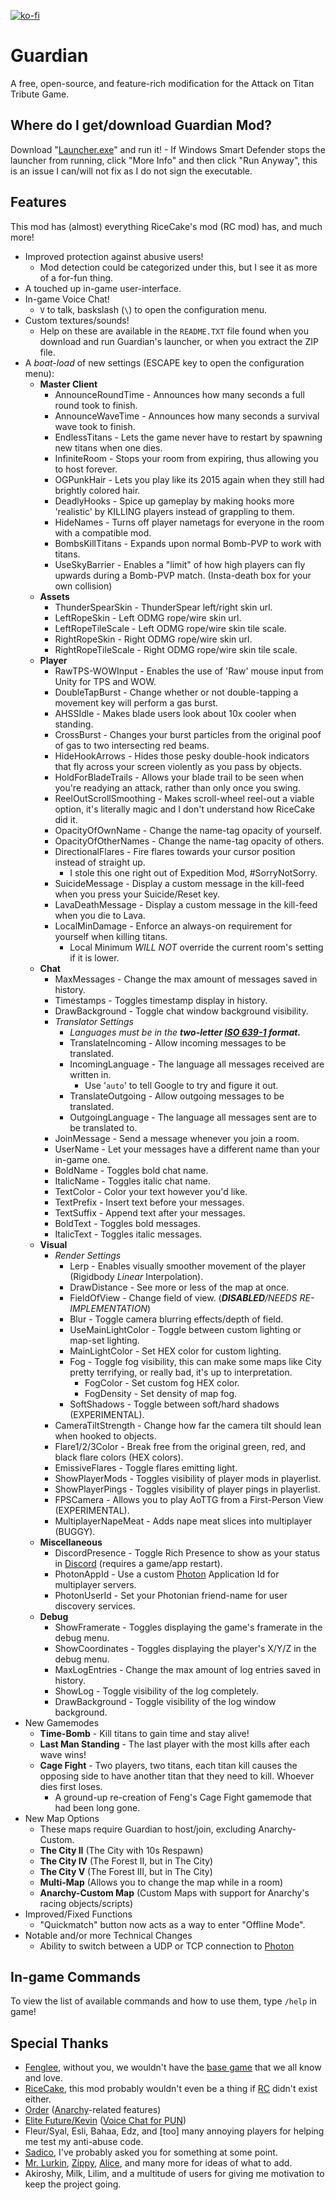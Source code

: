  [![ko-fi](https://ko-fi.com/img/githubbutton_sm.svg)](https://ko-fi.com/A0A577AMK)
# Guardian
A free, open-source, and feature-rich modification for the Attack on Titan Tribute Game.

## Where do I get/download Guardian Mod?
Download "[Launcher.exe](https://aottg.winnpixie.xyz/clients/guardian/Launcher.exe)" and run it!
    - If Windows Smart Defender stops the launcher from running, click "More Info" and then click "Run Anyway", this is an issue I can/will not fix as I do not sign the executable.

## Features
This mod has (almost) everything RiceCake's mod (RC mod) has, and much more!

- Improved protection against abusive users!
    - Mod detection could be categorized under this, but I see it as more of a for-fun thing.
- A touched up in-game user-interface.
- In-game Voice Chat!
    - `V` to talk, baskslash (`\`) to open the configuration menu.
- Custom textures/sounds!
    - Help on these are available in the `README.TXT` file found when you download and run Guardian's launcher, or when you extract the ZIP file.
- A *boat-load* of new settings (ESCAPE key to open the configuration menu):
    - **Master Client**
        - AnnounceRoundTime - Announces how many seconds a full round took to finish.
        - AnnounceWaveTime - Announces how many seconds a survival wave took to finish.
        - EndlessTitans - Lets the game never have to restart by spawning new titans when one dies.
        - InfiniteRoom - Stops your room from expiring, thus allowing you to host forever.
        - OGPunkHair - Lets you play like its 2015 again when they still had brightly colored hair.
        - DeadlyHooks - Spice up gameplay by making hooks more 'realistic' by KILLING players instead of grappling to them.
        - HideNames - Turns off player nametags for everyone in the room with a compatible mod.
        - BombsKillTitans - Expands upon normal Bomb-PVP to work with titans.
        - UseSkyBarrier - Enables a "limit" of how high players can fly upwards during a Bomb-PVP match. (Insta-death box for your own collision)
    - **Assets**
        - ThunderSpearSkin - ThunderSpear left/right skin url.
        - LeftRopeSkin - Left ODMG rope/wire skin url.
        - LeftRopeTileScale - Left ODMG rope/wire skin tile scale.
        - RightRopeSkin - Right ODMG rope/wire skin url.
        - RightRopeTileScale - Right ODMG rope/wire skin tile scale.
    - **Player**
        - RawTPS-WOWInput - Enables the use of 'Raw' mouse input from Unity for TPS and WOW.
        - DoubleTapBurst - Change whether or not double-tapping a movement key will perform a gas burst.
        - AHSSIdle - Makes blade users look about 10x cooler when standing.
        - CrossBurst - Changes your burst particles from the original poof of gas to two intersecting red beams.
        - HideHookArrows - Hides those pesky double-hook indicators that fly across your screen violently as you pass by objects.
        - HoldForBladeTrails - Allows your blade trail to be seen when you're readying an attack, rather than only once you swing.
        - ReelOutScrollSmoothing - Makes scroll-wheel reel-out a viable option, it's literally magic and I don't understand how RiceCake did it.
        - OpacityOfOwnName - Change the name-tag opacity of yourself.
        - OpacityOfOtherNames - Change the name-tag opacity of others.
        - DirectionalFlares - Fire flares towards your cursor position instead of straight up.
            - I stole this one right out of Expedition Mod, #SorryNotSorry.
        - SuicideMessage - Display a custom message in the kill-feed when you press your Suicide/Reset key.
        - LavaDeathMessage - Display a custom message in the kill-feed when you die to Lava.
        - LocalMinDamage - Enforce an always-on requirement for yourself when killing titans.
            - Local Minimum *WILL NOT* override the current room's setting if it is lower.
    - **Chat**
        - MaxMessages - Change the max amount of messages saved in history.
        - Timestamps - Toggles timestamp display in history.
        - DrawBackground - Toggle chat window background visibility.
        - *Translator Settings*
            - *Languages must be in the **two-letter [ISO 639-1](https://en.wikipedia.org/wiki/List_of_ISO_639-1_codes) format.***
            - TranslateIncoming - Allow incoming messages to be translated.
            - IncomingLanguage - The language all messages received are written in.
                - Use '`auto`' to tell Google to try and figure it out.
            - TranslateOutgoing - Allow outgoing messages to be translated.
            - OutgoingLanguage - The language all messages sent are to be translated to.
        - JoinMessage - Send a message whenever you join a room.
        - UserName - Let your messages have a different name than your in-game one.
        - BoldName - Toggles bold chat name.
        - ItalicName - Toggles italic chat name.
        - TextColor - Color your text however you'd like.
        - TextPrefix - Insert text before your messages.
        - TextSuffix - Append text after your messages.
        - BoldText - Toggles bold messages.
        - ItalicText - Toggles italic messages.
    - **Visual**
        - *Render Settings*
            - Lerp - Enables visually smoother movement of the player (Rigidbody *Linear* Interpolation).
            - DrawDistance - See more or less of the map at once.
            - FieldOfView - Change field of view. (***DISABLED**/NEEDS RE-IMPLEMENTATION*)
            - Blur - Toggle camera blurring effects/depth of field.
            - UseMainLightColor - Toggle between custom lighting or map-set lighting.
            - MainLightColor - Set HEX color for custom lighting.
            - Fog - Toggle fog visibility, this can make some maps like City pretty terrifying, or really bad, it's up to interpretation.
                - FogColor - Set custom fog HEX color.
                - FogDensity - Set density of map fog.
            - SoftShadows - Toggle between soft/hard shadows (EXPERIMENTAL).
        - CameraTiltStrength - Change how far the camera tilt should lean when hooked to objects.
        - Flare1/2/3Color - Break free from the original green, red, and black flare colors (HEX colors).
        - EmissiveFlares - Toggle flares emitting light.
        - ShowPlayerMods - Toggles visibility of player mods in playerlist.
        - ShowPlayerPings - Toggles visibility of player pings in playerlist.
        - FPSCamera - Allows you to play AoTTG from a First-Person View (EXPERIMENTAL).
        - MultiplayerNapeMeat - Adds nape meat slices into multiplayer (BUGGY).
    - **Miscellaneous**
        - DiscordPresence - Toggle Rich Presence to show as your status in [Discord](https://discord.com/) (requires a game/app restart).
        - PhotonAppId - Use a custom [Photon](https://photonengine.com/) Application Id for multiplayer servers.
        - PhotonUserId - Set your Photonian friend-name for user discovery services.
    - **Debug**
        - ShowFramerate - Toggles displaying the game's framerate in the debug menu.
        - ShowCoordinates - Toggles displaying the player's X/Y/Z in the debug menu.
        - MaxLogEntries - Change the max amount of log entries saved in history.
        - ShowLog - Toggle visibility of the log completely.
        - DrawBackground - Toggle visibility of the log window background.
- New Gamemodes
    - **Time-Bomb** - Kill titans to gain time and stay alive!
    - **Last Man Standing** - The last player with the most kills after each wave wins!
    - **Cage Fight** - Two players, two titans, each titan kill causes the opposing side to have another titan that they need to kill. Whoever dies first loses.
        - A ground-up re-creation of Feng's Cage Fight gamemode that had been long gone.
- New Map Options
    - These maps require Guardian to host/join, excluding Anarchy-Custom.
    - **The City II** (The City with 10s Respawn)
    - **The City IV** (The Forest II, but in The City)
    - **The City V** (The Forest III, but in The City)
    - **Multi-Map** (Allows you to change the map while in a room)
    - **Anarchy-Custom Map** (Custom Maps with support for Anarchy's racing objects/scripts)
- Improved/Fixed Functions
    - "Quickmatch" button now acts as a way to enter "Offline Mode".
- Notable and/or more Technical Changes
    - Ability to switch between a UDP or TCP connection to [Photon](https://photonengine.com/)

## In-game Commands
To view the list of available commands and how to use them, type `/help` in game!

## Special Thanks
- [Fenglee](http://fenglee.com/), without you, we wouldn't have the [base game](http://fenglee.com/game/aog/) that we all know and love.
- [RiceCake](https://github.com/rc174945), this mod probably wouldn't even be a thing if [RC](https://aotrc.weebly.com/) didn't exist either.
- [Order](https://github.com/aelariane) ([Anarchy](https://github.com/aelariane/Anarchy)-related features)
- [Elite Future/Kevin](https://github.com/kkim6109) ([Voice Chat for PUN](https://github.com/kkim6109/Mic-Integration-Old-Photon-))
- Fleur/Syal, Esli, Bahaa, Edz, and \[too\] many annoying players for helping me test my anti-abuse code.
- [Sadico](https://github.com/Mi-Sad), I've probably asked you for something at some point.
- [Mr. Lurkin](https://github.com/MrLurkin), [Zippy](https://github.com/ZippyStew45), [Alice](https://github.com/ExiMichi), and many more for ideas of what to add.
- Akiroshy, Milk, Lilim, and a multitude of users for giving me motivation to keep the project going.